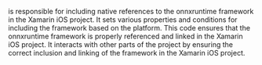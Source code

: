 is responsible for including native references to the onnxruntime framework in the Xamarin iOS project. It sets various properties and conditions for including the framework based on the platform. This code ensures that the onnxruntime framework is properly referenced and linked in the Xamarin iOS project. It interacts with other parts of the project by ensuring the correct inclusion and linking of the framework in the Xamarin iOS project.
